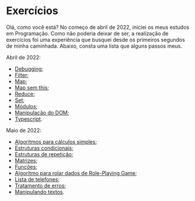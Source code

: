 # Exercícios

Olá, como você está? No começo de abril de 2022, iniciei os meus estudos em Programação. Como não poderia deixar de ser, a realização de exercícios foi uma experiência que busquei desde os primeiros segundos de minha caminhada. Abaixo, consta uma lista que alguns passos meus.



Abril de 2022:

- [Debugging](https://github.com/Cyberleitor/exercicios/blob/master/exercicios/Abril%20de%202022/abril22_Debugging.js);
- [Filter](https://github.com/Cyberleitor/exercicios/blob/master/exercicios/Abril%20de%202022/abril22_Filter.js);
- [Map](https://github.com/Cyberleitor/exercicios/blob/master/exercicios/Abril%20de%202022/abril22_Map.js);
- [Map sem this](https://github.com/Cyberleitor/exercicios/blob/master/exercicios/Abril%20de%202022/abril22_MapSemThis.js);
- [Reduce](https://github.com/Cyberleitor/exercicios/blob/master/exercicios/Abril%20de%202022/abril22_Reduce.js);
- [Set](https://github.com/Cyberleitor/exercicios/blob/master/exercicios/Abril%20de%202022/abril22_Set.js);
- [Módulos](https://github.com/Cyberleitor/exercicios/tree/master/exercicios/Abril%20de%202022/abril22_Modulos);
- [Manipulação do DOM](https://github.com/Cyberleitor/exercicios/tree/master/exercicios/Abril%20de%202022/abril22_ManipulandoDOM);
- [Typescript](https://github.com/Cyberleitor/exercicios/tree/master/exercicios/Abril%20de%202022/abril22_SistemaEstacionamento).

Maio de 2022:

- [Algoritmos para cálculos simples](https://github.com/Cyberleitor/exercicios/tree/master/exercicios/Maio%20de%202022);
- [Estruturas condicionais](https://github.com/Cyberleitor/exercicios/tree/master/exercicios/Maio%20de%202022/Estruturas%20condicionais);
- [Estruturas de repetição](https://github.com/Cyberleitor/exercicios/tree/master/exercicios/Maio%20de%202022/Estruturas%20de%20repeti%C3%A7%C3%A3o);
- [Matrizes](https://github.com/Cyberleitor/exercicios/tree/master/exercicios/Maio%20de%202022/Matrizes);
- [Funções](https://github.com/Cyberleitor/exercicios/tree/master/exercicios/Maio%20de%202022/Fun%C3%A7%C3%B5es);
- [Algoritmo para rolar dados de Role-Playing Game](https://github.com/Cyberleitor/exercicios/blob/master/exercicios/Maio%20de%202022/Rolagem%20de%20dados%20de%20RPG/rolar_dados_RPG.py);
- [Lista de telefones](https://github.com/Cyberleitor/exercicios/blob/master/exercicios/Maio%20de%202022/Phone%20list/phone_list.py);
- [Tratamento de erros](https://github.com/Cyberleitor/exercicios/blob/master/exercicios/Maio%20de%202022/Tratamento%20de%20Erros/tratamento_de_erros.py);
- [Manipulando textos](https://github.com/Cyberleitor/exercicios/blob/master/exercicios/Maio_de_2022/Manipulando_textos/manipulating_text.py).
